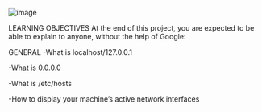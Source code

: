 ![image](https://user-images.githubusercontent.com/106745705/202178826-78a427db-e2e8-461d-8716-d2abe149d8bc.png)

LEARNING OBJECTIVES
At the end of this project, you are expected to be able to explain to anyone, without the help of Google:

GENERAL
-What is localhost/127.0.0.1

-What is 0.0.0.0

-What is /etc/hosts

-How to display your machine’s active network interfaces
